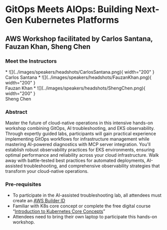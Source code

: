 # GitOps Meets AIOps: Building Next-Gen Kubernetes Platforms
## AWS Workshop facilitated by Carlos Santana,  Fauzan Khan, Sheng Chen

### Meet the Instructors

<div class="grid cards" markdown>
* ![](../images/speakers/headshots/CarlosSantana.png){ width="200" }<br />Carlos Santana
* ![](../images/speakers/headshots/FauzanKhan.png){ width="200" }<br />Fauzan Khan
* ![](../images/speakers/headshots/ShengChen.png){ width="200" }<br />Sheng Chen
</div>

### Abstract
Master the future of cloud-native operations in this intensive hands-on workshop combining GitOps, AI troubleshooting, and EKS observability. Through expertly guided labs, participants will gain practical experience implementing GitOps workflows for infrastructure management while mastering AI-powered diagnostics with MCP server integration. You'll establish robust observability practices for EKS environments, ensuring optimal performance and reliability across your cloud infrastructure. Walk away with battle-tested best practices for automated deployments, AI-assisted troubleshooting, and comprehensive observability strategies that transform your cloud-native operations.

### Pre-requisites
* To participate in the AI-assisted troubleshooting lab, all attendees must create an [AWS Builder ID](https://us-east-1.signin.aws/platform/login?workflowStateHandle=42dba3fa-0553-4d44-8513-975b4ee94808)
* Familiar with K8s core concept or complete the free digital course “[Introduction to Kubernetes Core Concepts](https://skillbuilder.aws/learn/U4Z3BPGK9Y/introduction-to-kubernetes-core-concepts/DZCQ4QTSJT?parentId=393YRXJZWC)”
* Attendees need to bring their own laptop to participate this hands-on workshop.
